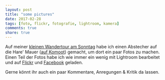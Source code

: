 ```yaml
---
layout: post
title: "some pictures"
date: 2017-02-28
tags: [foto, flickr, fotografie, lightroom, kamera]
comments: true
share: true
---
```


Auf meiner [kleinen Wandertour am Sonntag](https://t.co/Gx4mkdSJkS) habe ich einen Abstecher auf die Hare' Mauer ([auf Komoot](https://www.komoot.de/tour/9160108)) gemacht, um dort ein paar Fotos zu machen. Einen Teil der Fotos habe ich wie immer ein wenig mit Lightroom bearbeitet und auf [Flickr](https://www.flickr.com/photos/christiankantelberg/albums/72157670967659665) und [Facebook](https://www.facebook.com/media/set/?set=a.1328989673796246.1073741828.100000556778607&type=3) geladen.

Gerne könnt ihr auch ein paar Kommentare, Anregungen & Kritik da lassen.
